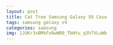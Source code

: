 ```yaml
---
layout: post
title: Cat Tree Samsung Galaxy S9 Case
tags: samsung galaxy s9
categories: samsung
img: 1JUKr3xBMkFx0wWB9_TbHtu_q3h7VLuWb
---
```

